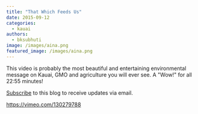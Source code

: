```yaml
---
title: "That Which Feeds Us"
date: 2015-09-12
categories: 
  - kauai
authors: 
  - bksubhuti
image: /images/aina.png
featured_image: /images/aina.png
---
```


This video is probably the most beautiful and entertaining environmental message on Kauai, GMO and agriculture you will ever see. A "Wow!" for all 22:55 minutes!

[Subscribe](https://subhuti.withmetta.net/subscribe/) to this blog to receive updates via email.

https://vimeo.com/130279788